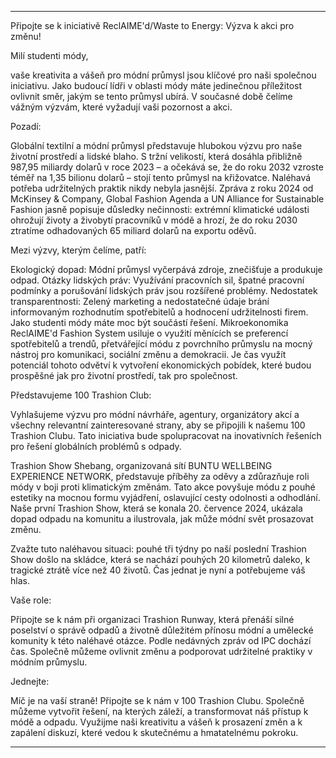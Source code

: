 ---

Připojte se k iniciativě ReclAIME'd/Waste to Energy: Výzva k akci pro změnu!

Milí studenti módy,

vaše kreativita a vášeň pro módní průmysl jsou klíčové pro naši společnou iniciativu. Jako budoucí lídři v oblasti módy máte jedinečnou příležitost ovlivnit směr, jakým se tento průmysl ubírá. V současné době čelíme vážným výzvám, které vyžadují vaši pozornost a akci.

Pozadí:

Globální textilní a módní průmysl představuje hlubokou výzvu pro naše životní prostředí a lidské blaho. S tržní velikostí, která dosáhla přibližně 987,95 miliardy dolarů v roce 2023 – a očekává se, že do roku 2032 vzroste téměř na 1,35 bilionu dolarů – stojí tento průmysl na křižovatce. Naléhavá potřeba udržitelných praktik nikdy nebyla jasnější. Zpráva z roku 2024 od McKinsey & Company, Global Fashion Agenda a UN Alliance for Sustainable Fashion jasně popisuje důsledky nečinnosti: extrémní klimatické události ohrožují životy a živobytí pracovníků v módě a hrozí, že do roku 2030 ztratíme odhadovaných 65 miliard dolarů na exportu oděvů.

Mezi výzvy, kterým čelíme, patří:

Ekologický dopad: Módní průmysl vyčerpává zdroje, znečišťuje a produkuje odpad.
Otázky lidských práv: Využívání pracovních sil, špatné pracovní podmínky a porušování lidských práv jsou rozšířené problémy.
Nedostatek transparentnosti: Zelený marketing a nedostatečné údaje brání informovaným rozhodnutím spotřebitelů a hodnocení udržitelnosti firem.
Jako studenti módy máte moc být součástí řešení. Mikroekonomika ReclAIME'd Fashion System usiluje o využití měnících se preferencí spotřebitelů a trendů, přetvářející módu z povrchního průmyslu na mocný nástroj pro komunikaci, sociální změnu a demokracii. Je čas využít potenciál tohoto odvětví k vytvoření ekonomických pobídek, které budou prospěšné jak pro životní prostředí, tak pro společnost.

Představujeme 100 Trashion Club:

Vyhlašujeme výzvu pro módní návrháře, agentury, organizátory akcí a všechny relevantní zainteresované strany, aby se připojili k našemu 100 Trashion Clubu. Tato iniciativa bude spolupracovat na inovativních řešeních pro řešení globálních problémů s odpady.

Trashion Show Shebang, organizovaná sítí BUNTU WELLBEING EXPERIENCE NETWORK, představuje příběhy za oděvy a zdůrazňuje roli módy v boji proti klimatickým změnám. Tato akce povyšuje módu z pouhé estetiky na mocnou formu vyjádření, oslavující cesty odolnosti a odhodlání. Naše první Trashion Show, která se konala 20. července 2024, ukázala dopad odpadu na komunitu a ilustrovala, jak může módní svět prosazovat změnu.

Zvažte tuto naléhavou situaci: pouhé tři týdny po naší poslední Trashion Show došlo na skládce, která se nachází pouhých 20 kilometrů daleko, k tragické ztrátě více než 40 životů. Čas jednat je nyní a potřebujeme váš hlas.

Vaše role:

Připojte se k nám při organizaci Trashion Runway, která přenáší silné poselství o správě odpadů a životně důležitém přínosu módní a umělecké komunity k této naléhavé otázce. Podle nedávných zpráv od IPC dochází čas. Společně můžeme ovlivnit změnu a podporovat udržitelné praktiky v módním průmyslu.

Jednejte:

Míč je na vaší straně! Připojte se k nám v 100 Trashion Clubu. Společně můžeme vytvořit řešení, na kterých záleží, a transformovat náš přístup k módě a odpadu. Využijme naši kreativitu a vášeň k prosazení změn a k zapálení diskuzí, které vedou k skutečnému a hmatatelnému pokroku.

---